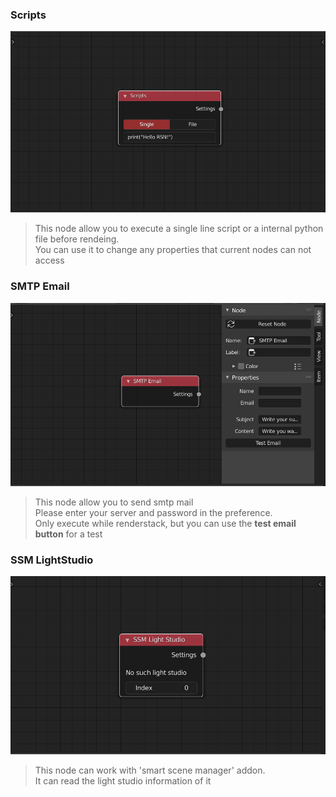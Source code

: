 <!-- panels:start -->

<!-- div:title-panel -->

### Scripts

<!-- div:left-panel -->

<img src="media/img/nodeScripts/1.png" width="720px">

<!-- div:right-panel -->

> This node allow you to execute a single line script or a internal python file before rendeing.<br>You can use it to change any properties that current nodes can not access
>

<!-- panels:end -->

<!-- panels:start -->

<!-- div:title-panel -->

### SMTP Email

<!-- div:left-panel -->

<img src="media/img/nodeScripts/2.png" width="720px">

<!-- div:right-panel -->

> This node allow you to send smtp mail<br>Please enter your server and password in the preference.<br>Only execute while renderstack, but you can use the **test email button** for a test
>

<!-- panels:end -->

<!-- panels:start -->

<!-- div:title-panel -->

### SSM LightStudio

<!-- div:left-panel -->

<img src="media/img/nodeScripts/3.png" width="720px">

<!-- div:right-panel -->

> This node can work with 'smart scene manager' addon. <br>It can read the light studio information of it
>

<!-- panels:end -->